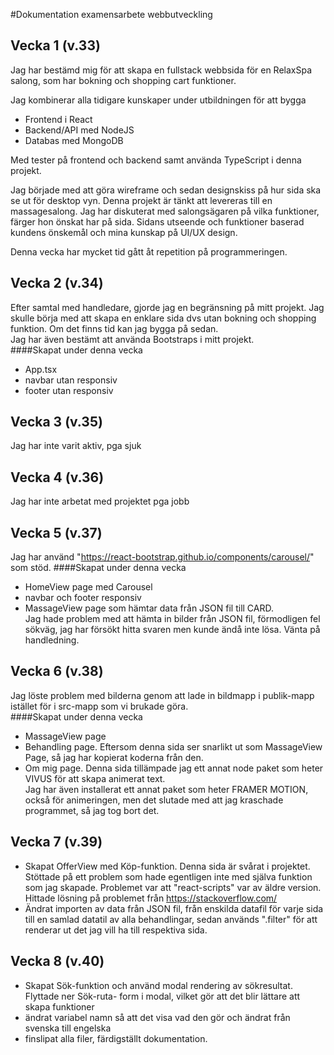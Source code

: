 #Dokumentation examensarbete webbutveckling  
## Vecka 1 (v.33)
Jag har bestämd mig för att skapa en fullstack webbsida för en RelaxSpa salong, som har bokning och shopping cart funktioner.  

Jag kombinerar alla tidigare kunskaper under utbildningen för att bygga
- Frontend i React
- Backend/API med NodeJS 
- Databas med MongoDB 

Med tester på frontend och backend samt använda TypeScript i denna projekt.

Jag började med att göra wireframe och sedan designskiss på hur sida ska se ut för desktop vyn. Denna projekt är tänkt att levereras till en massagesalong. Jag har diskuterat med salongsägaren på vilka funktioner, färger hon önskat har på sida. Sidans utseende och funktioner baserad kundens önskemål och mina kunskap på UI/UX design.

Denna vecka har mycket tid gått åt repetition på programmeringen.   

## Vecka 2 (v.34)
Efter samtal med handledare, gjorde jag en begränsning på mitt projekt. Jag skulle börja med att skapa en enklare sida dvs utan bokning och shopping funktion. Om det finns tid kan jag bygga på sedan.   
Jag har även bestämt att använda Bootstraps i mitt projekt.  
####Skapat under denna vecka
- App.tsx  
- navbar utan responsiv
- footer utan responsiv
## Vecka 3 (v.35)
Jag har inte varit aktiv, pga sjuk
## Vecka 4 (v.36)
Jag har inte arbetat med projektet pga jobb
## Vecka 5 (v.37)
Jag har använd "https://react-bootstrap.github.io/components/carousel/" som stöd.
####Skapat under denna vecka
- HomeView page med Carousel
- navbar och footer responsiv
- MassageView page som hämtar data från JSON fil till CARD.  
Jag hade problem med att hämta in bilder från JSON fil, förmodligen fel sökväg, jag har försökt hitta svaren men kunde ändå inte lösa. Vänta på handledning.  
## Vecka 6 (v.38)  
Jag löste problem med bilderna genom att lade in bildmapp i publik-mapp istället för i src-mapp som vi brukade göra.  
####Skapat under denna vecka
- MassageView page
- Behandling page. Eftersom denna sida ser snarlikt ut som MassageView Page, så jag har kopierat koderna från den. 
- Om mig page. Denna sida tillämpade jag ett annat node paket som heter VIVUS för att skapa animerat text.  
  Jag har även installerat ett annat paket som heter FRAMER MOTION, också för animeringen, men det slutade med att jag kraschade programmet, så jag tog bort det.
## Vecka 7 (v.39)  
 - Skapat OfferView med Köp-funktion. Denna sida är svårat i projektet.  
 Stöttade på ett problem som hade egentligen inte med själva funktion som jag skapade. Problemet var att "react-scripts" var av äldre version. Hittade lösning på problemet från https://stackoverflow.com/
 - Ändrat importen av data från JSON fil, från enskilda datafil för varje sida till en samlad datatil av alla behandlingar, sedan används ".filter" för att renderar ut det jag vill ha till respektiva sida.
## Vecka 8 (v.40)  
 - Skapat Sök-funktion och använd modal rendering av sökresultat. Flyttade ner Sök-ruta- form i modal, vilket gör att det blir lättare att skapa funktioner
 - ändrat variabel namn så att det visa vad den gör och ändrat från svenska till engelska 
 - finslipat alla filer, färdigställt dokumentation.


